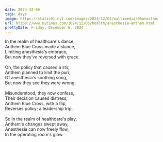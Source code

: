 ```yaml
---
date: 2024-12-06
tags: days
image: https://static01.nyt.com/images/2024/12/05/multimedia/05anesthesia-fhlc/05anesthesia-fhlc-facebookJumbo.jpg
url: https://www.nytimes.com/2024/12/05/health/anesthesia-anthem.html
prettyDate: Friday, December 6, 2024
---
```

In the realm of healthcare's dance,<br>Anthem Blue Cross made a stance,<br>Limiting anesthesia's embrace,<br>But now they've reversed with grace.<br><br>Oh, the policy that caused a stir,<br>Anthem planned to limit the purr,<br>Of anesthesia's soothing song,<br>But now they see they were wrong.<br><br>Misunderstood, they now confess,<br>Their decision caused distress,<br>Anthem Blue Cross, with a flip,<br>Reverses policy; a leadership trip.<br><br>So in the realm of healthcare's play,<br>Anthem's changes swept away,<br>Anesthesia can now freely flow,<br>In the operating room's glow.